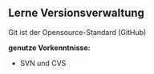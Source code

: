 ##  Lerne Versionsverwaltung
Git ist der Opensource-Standard (GitHub)

**genutze Vorkenntnisse:**

- SVN und CVS

